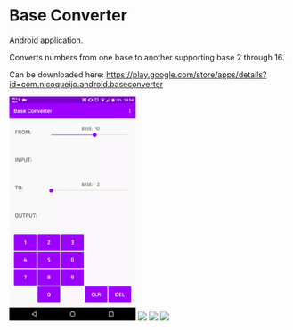 # Base Converter
Android application.

Converts numbers from one base to another supporting base 2 through 16.

Can be downloaded here: https://play.google.com/store/apps/details?id=com.nicoqueijo.android.baseconverter

<img src="screenshots/demo_gif.gif" width="45%">
<img src="nexus5x-portrait1.png">
<img src="nexus5x-portrait2.png">
<img src="nexus5x-landscape.png">

